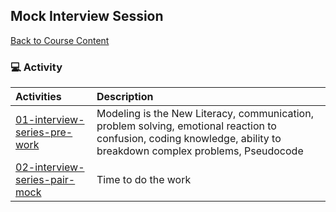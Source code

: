 ## Mock Interview Session
[Back to Course Content](../../README.md)


### :computer: Activity

|  Activities |  Description |
|:--	|:--
|[01-interview-series-pre-work](./activities/01-interview-series-pre-work)| Modeling is the New Literacy, communication, problem solving, emotional reaction to confusion, coding knowledge, ability to breakdown complex problems, Pseudocode |
|[02-interview-series-pair-mock](./activities/02-interview-series-pair-mock)| Time to do the work |

